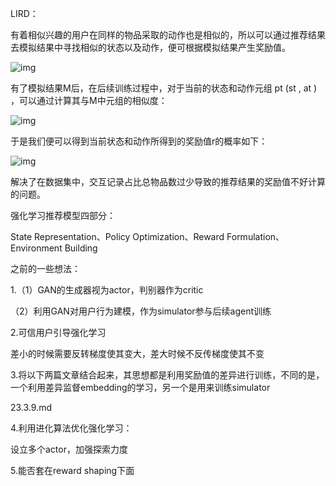 LIRD：

有着相似兴趣的用户在同样的物品采取的动作也是相似的，所以可以通过推荐结果去模拟结果中寻找相似的状态以及动作，便可根据模拟结果产生奖励值。

![img](D:\TyporaPicture\汇报\1653366991483-e52183e3-90c5-4e39-bd2f-d11750b4b3cb.png)

有了模拟结果M后，在后续训练过程中，对于当前的状态和动作元组 pt (st , at )  ，可以通过计算其与M中元组的相似度：

![img](D:\TyporaPicture\汇报\1653367756737-e6f4be56-6748-4dd8-b806-09d76db52d88.png)

于是我们便可以得到当前状态和动作所得到的奖励值r的概率如下：

![img](D:\TyporaPicture\汇报\1653367855466-c816b1a8-b717-48dd-9adf-fe2f2ffd09ba.png)

解决了在数据集中，交互记录占比总物品数过少导致的推荐结果的奖励值不好计算的问题。



强化学习推荐模型四部分：

State Representation、Policy Optimization、Reward Formulation、Environment Building



之前的一些想法：

1.（1）GAN的生成器视为actor，判别器作为critic

（2）利用GAN对用户行为建模，作为simulator参与后续agent训练

2.可信用户引导强化学习

差小的时候需要反转梯度使其变大，差大时候不反传梯度使其不变

3.将以下两篇文章结合起来，其思想都是利用奖励值的差异进行训练，不同的是，一个利用差异监督embedding的学习，另一个是用来训练simulator

23.3.9.md



4.利用进化算法优化强化学习：

设立多个actor，加强探索力度



5.能否套在reward shaping下面
